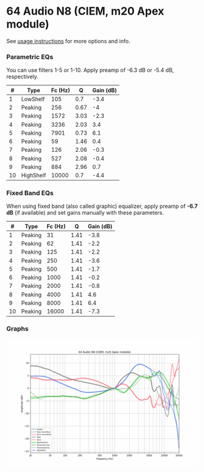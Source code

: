 # 64 Audio N8 (CIEM, m20 Apex module)
See [usage instructions](https://github.com/jaakkopasanen/AutoEq#usage) for more options and info.

### Parametric EQs
You can use filters 1-5 or 1-10. Apply preamp of -6.3 dB or -5.4 dB, respectively.

|   # | Type      |   Fc (Hz) |    Q |   Gain (dB) |
|-----|-----------|-----------|------|-------------|
|   1 | LowShelf  |       105 | 0.7  |        -3.4 |
|   2 | Peaking   |       256 | 0.67 |        -4   |
|   3 | Peaking   |      1572 | 3.03 |        -2.3 |
|   4 | Peaking   |      3236 | 2.03 |         3.4 |
|   5 | Peaking   |      7901 | 0.73 |         6.1 |
|   6 | Peaking   |        59 | 1.46 |         0.4 |
|   7 | Peaking   |       126 | 2.06 |        -0.3 |
|   8 | Peaking   |       527 | 2.08 |        -0.4 |
|   9 | Peaking   |       884 | 2.96 |         0.7 |
|  10 | HighShelf |     10000 | 0.7  |        -4.4 |

### Fixed Band EQs
When using fixed band (also called graphic) equalizer, apply preamp of **-6.7 dB** (if available) and set gains manually with these parameters.

|   # | Type    |   Fc (Hz) |    Q |   Gain (dB) |
|-----|---------|-----------|------|-------------|
|   1 | Peaking |        31 | 1.41 |        -3.8 |
|   2 | Peaking |        62 | 1.41 |        -2.2 |
|   3 | Peaking |       125 | 1.41 |        -2.2 |
|   4 | Peaking |       250 | 1.41 |        -3.6 |
|   5 | Peaking |       500 | 1.41 |        -1.7 |
|   6 | Peaking |      1000 | 1.41 |        -0.2 |
|   7 | Peaking |      2000 | 1.41 |        -0.8 |
|   8 | Peaking |      4000 | 1.41 |         4.6 |
|   9 | Peaking |      8000 | 1.41 |         6.4 |
|  10 | Peaking |     16000 | 1.41 |        -7.3 |

### Graphs
![](./64%20Audio%20N8%20(CIEM,%20m20%20Apex%20module).png)
